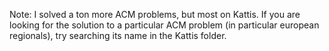 Note: I solved a ton more ACM problems, but most on Kattis. If you are looking for the solution to a particular ACM problem (in particular european regionals), try searching its name in the Kattis folder.

